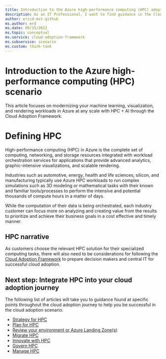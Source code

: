 ```yaml
---
title: Introduction to the Azure high-performance computing (HPC) adoption scenario
description: As an IT Professional, I want to find guidance in the Cloud Adoption Framework covering the end-to-end scenario for using Azure High-performance computing (HPC) as part of my IT strategy.
author: ericd-mst-github
ms.author: erd
ms.date: 09/15/2022
ms.topic: conceptual
ms.service: cloud-adoption-framework
ms.subservice: scenario
ms.custom: think-tank
---
```


# Introduction to the Azure high-performance computing (HPC) scenario

This article focuses on modernizing your machine learning, visualization, and rendering workloads in Azure at any scale with HPC + AI through the Cloud Adoption Framework.

# Defining HPC

High-performance computing (HPC) in Azure is the complete set of computing, networking, and storage resources integrated with workload orchestration services for applications that provide advanced analytics, graphic-intensive visualizations, and scalable rendering.

Industries such as automotive, energy, health and life sciences, silicon, and manufacturing typically use Azure HPC workloads to run complex simulations such as 3D modeling or mathematical tasks  with their known and familiar tools/processes to perform the intensive and potential thousands of compute hours in a matter of days.

While the computation of their data is being orchestrated, each industry customer can focus more on analyzing and creating value from the results to prioritize and achieve their business goals in a cost effective and timely manner.



## HPC narrative

As customers choose the relevant HPC solution for their specialized computing tasks, there will also need to be considerations for following the [Cloud Adoption Framework](../../overview.md) to prepare decision makers and central IT for successful cloud adoption.

## Next step: Integrate HPC into your cloud adoption journey

The following list of articles will take you to guidance found at specific points throughout the cloud adoption journey to help you be successful in the cloud adoption scenario.

- [Strategy for HPC](./strategy.md)
- [Plan for HPC](./plan.md)
- [Review your environment or Azure Landing Zone(s)](./ready.md)
- [Migrate HPC](./migrate.md)
- [Innovate with HPC](./innovate.md)
- [Govern HPC](./govern.md)
- [Manage HPC](./manage.md)